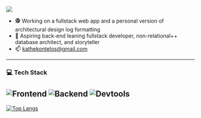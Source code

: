 <!-- 
  <style>
@media (min-width: 768px) {
  .tech-grid {
    display: grid;
    grid: repeat(1, 80px) / auto-flow;
  }
}
  @media (max-width: 768px) {
    .test-size {
      font-size: 0.75rem;
      line-height: 1rem;
    }
  }
  </style>
  -->

  <img src="https://capsule-render.vercel.app/api?type=waving&color=90:0D1117,80:181A2A&height=67&section=header&text=Yo&fontColor=221C35&fontSize=70&animation=twinkling&fontAlignY=50&fontAlign=5&stroke=FFFFFF&strokeWidth=0.7&reversal=true" />

  - 🕵️ Working on a fullstack web app and a personal version of architectural design log formatting
  - 🔭 Aspiring back-end leaning fullstack developer, non-relational++ database architect, and storyteller
  - 📫 kathekontelos@gmail.com
---
  ### :computer: Tech Stack
![Frontend](https://github-readme-tech-stack.vercel.app/api/cards?title=Frontend&fontFamily=Sono&lineCount=1&theme=tokyonight&gap=4&width=700&bg=%23131422&badge=%231D1E33&border=%231D1E33&titleColor=%2370A6FD&line1=react%2Creact%2C58a6ff%3BJavaScript%2Cjavascript%2CF7DF1E%3Bnextdotjs%2Cnext%2Cffffff%3Btailwindcss%2CTailwind%2C06B6D4%3Bhtml5%2Chtml5%2CE34F26%3Bcss3%2Ccss3%2C1572B6%3B)
![Backend](https://github-readme-tech-stack.vercel.app/api/cards?title=Backend&align=right&titleAlign=right&fontFamily=Sono&lineCount=1&theme=merko&gap=4&width=700&bg=%23030603&badge=%230B170B&border=%230B170B&titleColor=%23ACD300&line1=express%2Cexpress%2Cffffff%3Bnodedotjs%2Cnode%2C339933%3Bmongodb%2Cmongo%2C47A248%3Bmongoose%2Cmongoose%2C880000%3B)
![Devtools](https://github-readme-tech-stack.vercel.app/api/cards?title=Devtools&fontFamily=Sono&lineCount=1&theme=nord&gap=4&width=700&bg=%232a313e&badge=%23343C4D&border=%23343C4D&titleColor=%2382a2c2&line1=vim%2Cvim%2C019733%3Bpowershell%2Cpwsh%2C5391FE%3Blatex%2Clatex%2C008080%3Bgit%2Cgit%2CF05032%3Bjest%2Cjest%2CC21325%3Bpostman%2Cpostman%2CFF6C37%3Bnetlify%2Cnetlify%2C00C7B7%3B)
  ---

[![Top Langs](https://github-readme-stats.vercel.app/api/top-langs/?username=KXzeno&layout=pie)](https://github.com/anuraghazra/github-readme-stats)



  <!-- 
    <img src="https://skillicons.dev/icons?i=ts" width="42" height="42"/>&nbsp
    <img src="https://skillicons.dev/icons?i=electron" width="42" height="42"/>
    <img src="https://skillicons.dev/icons?i=graphql" width="42" height="42"/>&nbsp

  [![Readme Card](https://github-readme-stats.vercel.app/api/pin/?username=KXzeno&repo=karnovah)](https://github.com/KXzeno/karnovah?theme=blue_navy&show_owner=true)
  [![Readme Card](https://github-readme-stats.vercel.app/api/pin/?username=KXzeno&repo=adk)](https://github.com/KXzeno/adk?theme=blue_navy&show_owner=true)
  -->


